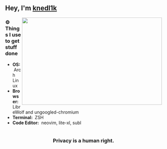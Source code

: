 ## Hey, I'm [knedl1k](https://github.com/knedl1k/)

<img align="right" height="280" width="450" alt="" src="https://raw.githubusercontent.com/snipe/animated-gifs/master/Techy/unecessary-automation.gif" />

### ⚙️ Things I use to get stuff done

- <b>OS:</b> &nbsp;Arch Linux
- <b>Browser: </b> &nbsp; LibreWolf and ungoogled-chromium
- <b>Terminal: </b> &nbsp;ZSH 
- <b>Code Editor:</b> &nbsp;neovim, lite-xl, subl

</details>

#

<div align="center">

  ### Privacy is a human right.

</div>
